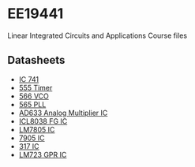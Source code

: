 # EE19441
Linear Integrated Circuits and Applications 
Course files

## Datasheets
- [IC 741](https://github.com/pranav-avn/ee19441/Datasheets/IC741.pdf)
- [555 Timer](https://github.com/pranav-avn/ee19441/Datasheets/555-Timer-Datasheet.pdf)
- [566 VCO](https://github.com/pranav-avn/ee19441/Datasheets/LM566C.PDF)
- [565 PLL](https://github.com/pranav-avn/ee19441/Datasheets/565PLL.pdf)
- [AD633 Analog Multiplier IC](https://github.com/pranav-avn/ee19441/Datasheets/ad633.pdf)
- [ICL8038 FG IC](https://github.com/pranav-avn/ee19441/Datasheets/icl8038data.pdf)
- [LM7805 IC](https://github.com/pranav-avn/ee19441/Datasheets/LM7805.pdf)
- [7905 IC](https://github.com/pranav-avn/ee19441/Datasheets/lm7905.pdf)
- [317 IC](https://github.com/pranav-avn/ee19441/Datasheets/lm317.pdf)
- [LM723 GPR IC](https://github.com/pranav-avn/ee19441/Datasheets/lm723.pdf)
